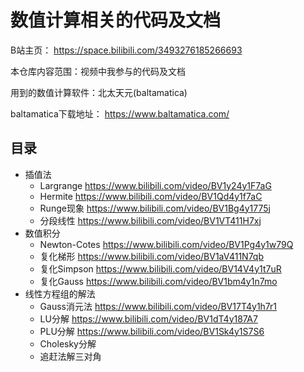 # 数值计算相关的代码及文档

B站主页：
https://space.bilibili.com/3493276185266693

本仓库内容范围：视频中我参与的代码及文档

用到的数值计算软件：北太天元(baltamatica)

baltamatica下载地址： https://www.baltamatica.com/

## 目录

- 插值法
    - Largrange https://www.bilibili.com/video/BV1y24y1F7aG
    -  Hermite https://www.bilibili.com/video/BV1Qd4y1f7aC
    -  Runge现象 https://www.bilibili.com/video/BV1Bg4y1775j
    -  分段线性 https://www.bilibili.com/video/BV1VT411H7xj
- 数值积分
  - Newton-Cotes https://www.bilibili.com/video/BV1Pg4y1w79Q
  - 复化梯形 https://www.bilibili.com/video/BV1aV411N7qb
  - 复化Simpson https://www.bilibili.com/video/BV14V4y1t7uR
  - 复化Gauss https://www.bilibili.com/video/BV1bm4y1n7mo
- 线性方程组的解法
  - Gauss消元法 https://www.bilibili.com/video/BV17T4y1h7r1
  - LU分解 https://www.bilibili.com/video/BV1dT4y187A7
  - PLU分解 https://www.bilibili.com/video/BV1Sk4y1S7S6
  - Cholesky分解
  - 追赶法解三对角
